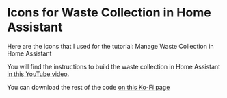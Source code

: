 # Icons for Waste Collection in Home Assistant
Here are the icons that I used for the tutorial: Manage Waste Collection in Home Assistant

You will find the instructions to build the waste collection in Home Assistant [in this YouTube video](https://youtu.be/V1xEv8wuHFE).

You can download the rest of the code [on this Ko-Fi page](https://ko-fi.com/s/b220635049)

